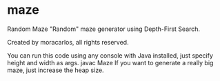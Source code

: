 # maze
Random Maze
"Random" maze generator using Depth-First Search.

Created by moracarlos, all rights reserved.

You can run this code using any console with Java installed, just specify height and width as args.
javac Maze <NRows> <NColumns>
If you want to generate a really big maze, just increase the heap size.

